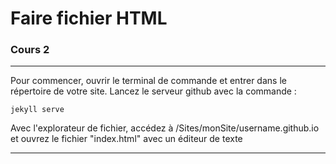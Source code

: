 # Faire fichier HTML

### Cours 2

---

Pour commencer, ouvrir le terminal de commande et entrer dans le répertoire de votre site.
Lancez le serveur github avec la commande :

``` jekyll serve ```

Avec l'explorateur de fichier, accédez à /Sites/monSite/username.github.io et ouvrez le fichier "index.html" avec un éditeur de texte

---
